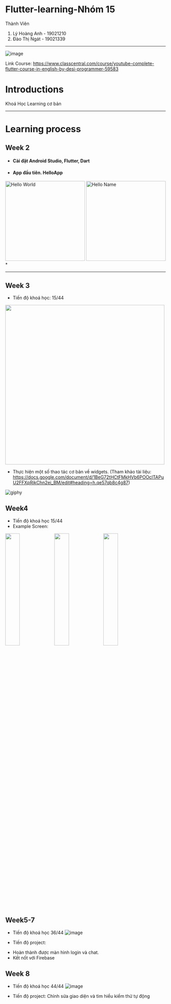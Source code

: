 # Flutter-learning-Nhóm 15

Thành Viên
1. Lý Hoàng Anh - 19021210
2. Đào Thị Ngát - 19021339
----
![image](https://user-images.githubusercontent.com/63546465/190547783-96c727b2-1868-4dd3-8656-166bcbfee1b6.png)

Link Course: https://www.classcentral.com/course/youtube-complete-flutter-course-in-english-by-desi-programmer-59583

# Introductions
   Khoá Học Learning cơ bản
>



----

# Learning process

## Week 2

* #### Cài đặt Android Studio, Flutter, Dart
* #### App đầu tiên. HelloApp
<img src="https://user-images.githubusercontent.com/63546465/190558643-da7a7a53-6de1-486c-9bbc-675bc99331e8.png" width="250" alt="Hello World" /> <img src="https://user-images.githubusercontent.com/63546465/190558845-6b309782-4fa3-4c54-b0be-ed3922b8c532.png" width="250" alt="Hello Name" />
* 





----


## Week 3
* Tiến độ khoá học: 15/44
<img src="https://user-images.githubusercontent.com/63546465/191897028-63c49004-5964-43f5-ae2c-da034e672c60.png" width="500" alt="" />

* Thực hiện một số thao tác cơ bản về widgets. (Tham khảo tài liệu: https://docs.google.com/document/d/1BeG72tHCtFMkHVb6POOclTAPuU2FFXpRikChn2ei_BM/edit#heading=h.qe57qb8c4g87)

![giphy](https://media.giphy.com/media/uCrCWCS9KfNd1R6C7I/giphy.gif)

## Week4
* Tiến độ khoá học 15/44
* Example Screen:
<img src='https://raw.githubusercontent.com/Ronak99/Skype-Clone/screenshots/flutter_01.png' align='left' width='30%'>
<img src='https://raw.githubusercontent.com/Ronak99/Skype-Clone/screenshots/flutter_02.png' align='left' width='30%'>
<img src='https://raw.githubusercontent.com/Ronak99/Skype-Clone/screenshots/flutter_03.png' width='30%'>

## Week5-7
* Tiến độ khoá học 36/44
![image](https://user-images.githubusercontent.com/63546465/195758206-ab8456ca-1e09-44aa-b3e9-661518bf01a8.png)

* Tiến độ project: 
+ Hoàn thành được màn hình login và chat.
+ Kết nốt với Firebase

## Week 8
* Tiến độ khoá học 44/44
![image](https://user-images.githubusercontent.com/63546465/197100263-dfa46e5a-1466-4d6d-8911-e4f6469b0c41.png)


* Tiến độ project: 
Chỉnh sửa giao diện và tìm hiểu kiểm thử tự động
